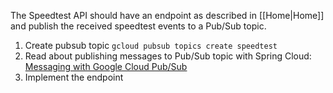 The Speedtest API should have an endpoint as described in [[Home|Home]] and publish the received speedtest events to a Pub/Sub topic.

1. Create pubsub topic `gcloud pubsub topics create speedtest`
1. Read about publishing messages to Pub/Sub topic with Spring Cloud: [Messaging with Google Cloud Pub/Sub](https://spring.io/guides/gs/messaging-gcp-pubsub/)
1. Implement the endpoint